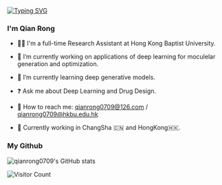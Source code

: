 [![Typing SVG](https://readme-typing-svg.herokuapp.com?color=%2336BCF7&lines=Hi%2C+I+am+Qian+Rong)](https://git.io/typing-svg)
<!-- https://readme-typing-svg.herokuapp.com/demo/ -->

 


### I'm Qian Rong  
- 👨‍💻 I'm a full-time Research Assistant at Hong Kong Baptist University.


- 🔭 I’m currently working on applications of deep learning for moculelar generation and optimization.  
  

- 🌱 I’m currently learning deep generative models.  
  

- ❓ Ask me about Deep Learning and Drug Design.  
  

- 📧 How to reach me: qianrong0709@126.com / qianrong0709@hkbu.edu.hk
  

- 💼 Currently working in ChangSha 🇨🇳 and HongKong🇭🇰.  
  


### My Github  

![qianrong0709's GitHub stats](https://github-readme-stats.vercel.app/api?username=qianrong0709&show_icons=true&theme=tokyonight)

![Visitor Count](https://profile-counter.glitch.me/qianrong0709/count.svg)







